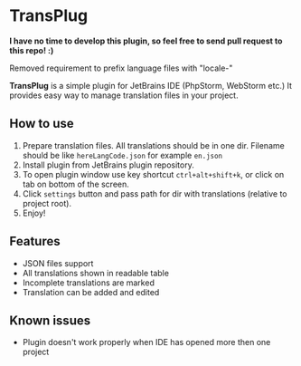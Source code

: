 **TransPlug**
=============

**I have no time to develop this plugin, so feel free to send pull request to this repo! :)**

Removed requirement to prefix language files with "locale-"

**TransPlug** is a simple plugin for JetBrains IDE (PhpStorm, WebStorm etc.)
It provides easy way to manage translation files in your project.

How to use
--
1. Prepare translation files. All translations should be in one dir. Filename should be like `hereLangCode.json` for example `en.json`
2. Install plugin from JetBrains plugin repository.
3. To open plugin window use key shortcut `ctrl+alt+shift+k`, or click on tab on bottom of the screen.
4. Click `settings` button and pass path for dir with translations (relative to project root).
5. Enjoy!

Features
--
* JSON files support
* All translations shown in readable table
* Incomplete translations are marked
* Translation can be added and edited

Known issues
--
* Plugin doesn't work properly when IDE has opened more then one project
